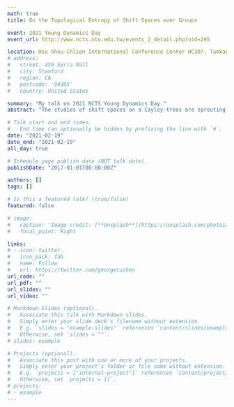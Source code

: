 ```yaml
---
math: true
title: On the Topological Entropy of Shift Spaces over Groups

event: 2021 Young Dynamics Day
event_url: http://www.ncts.ntu.edu.tw/events_2_detail.php?nid=295

location: Hsu Shou-Chlien International Conference Center HC307, Tamkang University
# address:
#   street: 450 Serra Mall
#   city: Stanford
#   region: CA
#   postcode: '94305'
#   country: United States

summary: "My talk on 2021 NCTS Young Dynamics Day."
abstract: "The studies of shift spaces on a Cayley-trees are sprouting in the recent years. One reason for this lies in its physical significance such as Ising model on Cayley-trees, on which the investigations of Gibbs measure are conducted. As Gibbs measure for shift spaces on $\mathbb{Z}^d$ reaches the maximal entropy, i.e., the topological entropy, it is of our interest to study a generalization of topological entropy on Cayley-trees. Current literatures demonstrate successful attempt to this end on the free groups and free semigroups. In this work, we consider the the topological entropy on a collection of finitely generated semigroups whose Cayley graphs are trees. In particular, this collection includes the free groups. Based on the idea of stem entropy and graph representation introduced in this work, we provide sufficient conditions for the existence of limit in the topological entropy and reveal the coincidence of topological entropy and stem entropy. These results are further supplemented by the algorithms of the numerical calculation of entropy for shifts of finite type."

# Talk start and end times.
#   End time can optionally be hidden by prefixing the line with `#`.
date: "2021-02-19"
date_end: "2021-02-19"
all_day: true

# Schedule page publish date (NOT talk date).
publishDate: "2017-01-01T00:00:00Z"

authors: []
tags: []

# Is this a featured talk? (true/false)
featured: false

# image:
#   caption: 'Image credit: [**Unsplash**](https://unsplash.com/photos/bzdhc5b3Bxs)'
#   focal_point: Right

links:
# - icon: twitter
#   icon_pack: fab
#   name: Follow
#   url: https://twitter.com/georgecushen
url_code: ""
url_pdf: ""
url_slides: ""
url_video: ""

# Markdown Slides (optional).
#   Associate this talk with Markdown slides.
#   Simply enter your slide deck's filename without extension.
#   E.g. `slides = "example-slides"` references `content/slides/example-slides.md`.
#   Otherwise, set `slides = ""`.
# slides: example

# Projects (optional).
#   Associate this post with one or more of your projects.
#   Simply enter your project's folder or file name without extension.
#   E.g. `projects = ["internal-project"]` references `content/project/deep-learning/index.md`.
#   Otherwise, set `projects = []`.
# projects:
# - example
---
```

